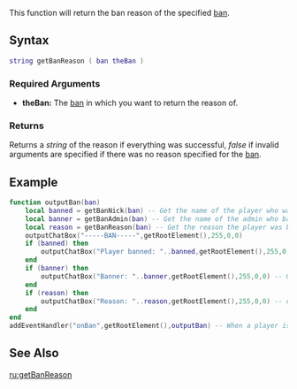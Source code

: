 This function will return the ban reason of the specified [ban](/docs/ban.md "wikilink").

Syntax
------

``` lua
string getBanReason ( ban theBan )
```

### Required Arguments

-   **theBan:** The [ban](/docs/ban.md "wikilink") in which you want to return the reason of.

### Returns

Returns a *string* of the reason if everything was successful, *false* if invalid arguments are specified if there was no reason specified for the [ban](/docs/ban.md "wikilink").

Example
-------

``` lua
function outputBan(ban)
    local banned = getBanNick(ban) -- Get the name of the player who was banned
    local banner = getBanAdmin(ban) -- Get the name of the admin who banned the player
    local reason = getBanReason(ban) -- Get the reason the player was banned
    outputChatBox("-----BAN-----",getRootElement(),255,0,0)
    if (banned) then
        outputChatBox("Player banned: "..banned,getRootElement(),255,0,0) -- Output the player name who was banned
    end
    if (banner) then
        outputChatBox("Banner: "..banner,getRootElement(),255,0,0) -- Output the admin name who performed the ban
    end
    if (reason) then
        outputChatBox("Reason: "..reason,getRootElement(),255,0,0) -- outputt the reason the player was banned
    end
end
addEventHandler("onBan",getRootElement(),outputBan) -- When a player is banned trigger the outputBan function
```

See Also
--------

[ru:getBanReason](/docs/ru:getbanreason.md "wikilink")
